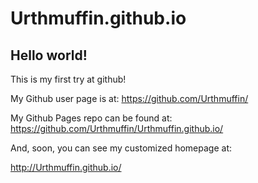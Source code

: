 Urthmuffin.github.io
====================
## Hello world!

This is my first try at github!

My Github user page is at: 
https://github.com/Urthmuffin/

My Github Pages repo can be found at:  
https://github.com/Urthmuffin/Urthmuffin.github.io/

And, soon, you can see my customized homepage at:

http://Urthmuffin.github.io/
